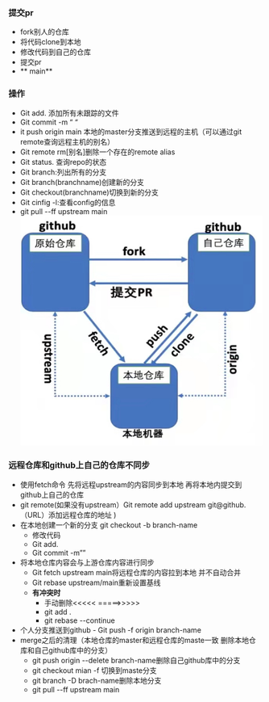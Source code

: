 ### **提交pr**
 - fork别人的仓库
 - 将代码clone到本地
 - 修改代码到自己的仓库
 - 提交pr
 -  ** main**
### **操作**
   - Git add. 添加所有未跟踪的文件
   - Git commit -m “ “
   - it push origin main 本地的master分支推送到远程的主机（可以通过git remote查询远程主机的别名）
   - Git remote rm[别名]删除一个存在的remote alias
   - Git status. 查询repo的状态
   - Git branch:列出所有的分支 
   - Git branch(branchname)创建新的分支
   - Git checkout(branchname)切换到新的分支
   - Git cinfig -l:查看config的信息
   - git pull --ff upstream main
 ![仓库间的关系](https://github.com/keira-hq/front-end-learning/blob/main/img/git%201.png)
### **远程仓库和github上自己的仓库不同步**
   - 使用fetch命令 先将远程upstream的内容同步到本地
再将本地内提交到github上自己的仓库
   - git remote(如果没有upstream）Git remote add upstream git@github.（URL）添加远程仓库的地址 )
   - 在本地创建一个新的分支 git checkout -b branch-name
     - 修改代码
     - Git add.
     - Git commit -m””
   - 将本地仓库内容会与上游仓库内容进行同步
     - Git fetch upstream main将远程仓库的内容拉到本地 并不自动合并
     - Git rebase upstream/main重新设置基线
     - **有冲突时**
       - 手动删除<<<<< =====>>>>>
       - git add .
       - git rebase --continue
   -  个人分支推送到github
     - Git push -f origin branch-name
   -  merge之后的清理（本地仓库的master和远程仓库的maste一致 删除本地仓库和自己github库中的分支）
      -  git push origin --delete branch-name删除自己github库中的分支
      -  git checkout mian -f 切换到maste分支
      -  git branch -D brach-name删除本地分支
      -  git pull --ff upstream main



